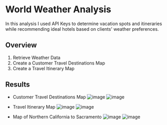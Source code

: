 # World Weather Analysis
In this analysis I used API Keys to determine vacation spots and itineraries while recommending ideal hotels based on clients' weather preferences.

## Overview
1. Retrieve Weather Data
2. Create a Customer Travel Destinations Map
3. Create a Travel Itinerary Map

## Results
- Customer Travel Destinations Map
![image](https://user-images.githubusercontent.com/95777297/182006834-a444ecf3-f0ff-4a29-add9-23b569d1bf85.png)
![image](https://user-images.githubusercontent.com/95777297/182006841-6d9be95e-f764-433f-99cb-8b6c098a2339.png)

- Travel Itinerary Map
![image](https://user-images.githubusercontent.com/95777297/182006853-8b711c70-f0ec-4552-a5b7-4f222db2f072.png)
![image](https://user-images.githubusercontent.com/95777297/182006854-f229d83a-73cf-4eba-a6c2-47635227adbe.png)

- Map of Northern California to Sacramento
![image](https://user-images.githubusercontent.com/95777297/182006883-2ef82fba-f447-49f1-81f7-17eb8fe53f6c.png)
![image](https://user-images.githubusercontent.com/95777297/182006886-24329cde-149e-4b0d-85c3-5f2b6e28bf75.png)
